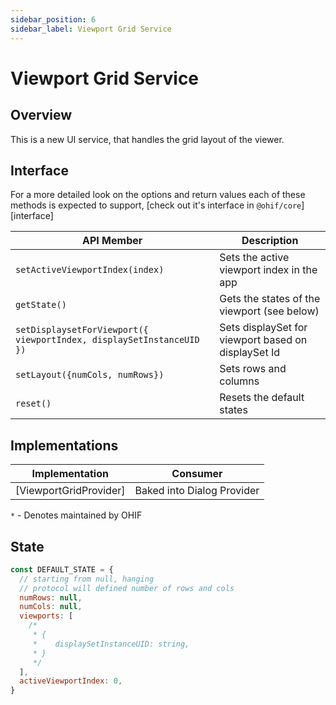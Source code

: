 ```yaml
---
sidebar_position: 6
sidebar_label: Viewport Grid Service
---
```

# Viewport Grid Service


## Overview
This is a new UI service, that handles the grid layout of the viewer.




## Interface

For a more detailed look on the options and return values each of these methods
is expected to support, [check out it's interface in `@ohif/core`][interface]

| API Member                                                           | Description                                         |
| -------------------------------------------------------------------- | --------------------------------------------------- |
| `setActiveViewportIndex(index)`                                      | Sets the active viewport index in the app           |
| `getState()`                                                         | Gets the states of the viewport (see below)         |
| `setDisplaysetForViewport({ viewportIndex, displaySetInstanceUID })` | Sets displaySet for viewport based on displaySet Id |
| `setLayout({numCols, numRows})`                                      | Sets rows and columns                               |
| `reset()`                                                            | Resets the default states                           |

## Implementations

| Implementation         | Consumer                   |
| ---------------------- | -------------------------- |
| [ViewportGridProvider] | Baked into Dialog Provider |

`*` - Denotes maintained by OHIF


## State

```js
const DEFAULT_STATE = {
  // starting from null, hanging
  // protocol will defined number of rows and cols
  numRows: null,
  numCols: null,
  viewports: [
    /*
     * {
     *    displaySetInstanceUID: string,
     * }
     */
  ],
  activeViewportIndex: 0,
}
```
